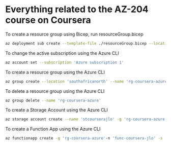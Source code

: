 # Everything related to the AZ-204 course on Coursera

To create a resource group using Bicep, run resourceGroup.bicep 
``` bash
az deployment sub create --template-file ./resourceGroup.bicep --location southafricanorth  
```

To change the active subscription using the Azure CLI
```bash
az account set --subscription 'Azure subscription 1'
```

To create a resource group using the Azure CLI  
``` bash
az group create --location 'southafricanorth' --name 'rg-coursera-azure'
```
To delete a resource group using the Azure CLI
``` bash
az group delete --name 'rg-coursera-azure'
```

To create a Storage Account using the Azure CLI
``` bash
az storage account create --name 'stcourserajlo' -g 'rg-coursera-azure'
```

To create a Function App using the Azure CLI
``` bash
az functionapp create -g 'rg-coursera-azure'-n 'func-coursera-jlo' -s 'stcourserajlo'
```

